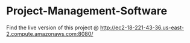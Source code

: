 # Project-Management-Software
Find the live version of this project @ http://ec2-18-221-43-36.us-east-2.compute.amazonaws.com:8080/
